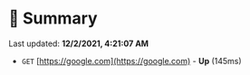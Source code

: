 # 📖 Summary
Last updated: **12/2/2021, 4:21:07 AM**

- `GET` [https://google.com](https://google.com) - **Up** (145ms)
